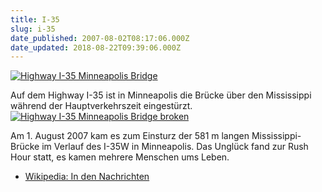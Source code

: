 ```yaml
---
title: I-35
slug: i-35
date_published: 2007-08-02T08:17:06.000Z
date_updated: 2018-08-22T09:39:06.000Z
---
```


[![Highway I-35 Minneapolis Bridge](//picdump.thafaker.de/2007/08/i35w_bridge.jpg)](http://de.wikipedia.org/wiki/Bild:I35W_Bridge.jpg)

Auf dem Highway I-35 ist in Minneapolis die Brücke über den Mississippi während der Hauptverkehrszeit eingestürzt.
[![Highway I-35 Minneapolis Bridge broken](//picdump.thafaker.de/2007/08/800px-i-35w_bridge_collapse_tlr1.png)](http://de.wikipedia.org/wiki/Bild:I-35W_bridge_collapse_TLR1.png)

Am 1. August 2007 kam es zum Einsturz der 581 m langen Mississippi-Brücke im Verlauf des I-35W in Minneapolis. Das Unglück fand zur Rush Hour statt, es kamen mehrere Menschen ums Leben.

- [Wikipedia: In den Nachrichten](http://de.wikipedia.org/wiki/Hauptseite)
